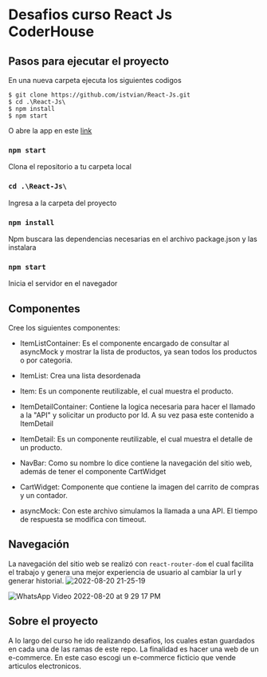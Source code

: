 # Desafios curso React Js CoderHouse

## Pasos para ejecutar el proyecto

En una nueva carpeta ejecuta los siguientes codigos
```
$ git clone https://github.com/istvian/React-Js.git
$ cd .\React-Js\
$ npm install
$ npm start
```

O abre la app en este [link](https://react-js-six-phi.vercel.app/)

### `npm start`
Clona el repositorio a tu carpeta local
### `cd .\React-Js\`
Ingresa a la carpeta del proyecto
### `npm install`
Npm buscara las dependencias necesarias en el archivo package.json y las instalara
### `npm start`
Inicia el servidor en el navegador

## Componentes
Cree los siguientes componentes:
- ItemListContainer: Es el componente encargado de consultar al asyncMock y mostrar la lista de productos, ya sean todos los productos o por categoria.
- ItemList: Crea una lista desordenada
- Item: Es un componente reutilizable, el cual muestra el producto.

- ItemDetailContainer: Contiene la logica necesaria para hacer el llamado a la "API" y solicitar un producto por Id. A su vez pasa este contenido a ItemDetail
- ItemDetail: Es un componente reutilizable, el cual muestra el detalle de un producto.

- NavBar: Como su nombre lo dice contiene la navegación del sitio web, además de tener el componente CartWidget
- CartWidget: Componente que contiene la imagen del carrito de compras y un contador.

- asyncMock: Con este archivo simulamos la llamada a una API. El tiempo de respuesta se modifica con timeout.

## Navegación
La navegación del sitio web se realizó con `react-router-dom` el cual facilita el trabajo y genera una mejor experiencia de usuario al cambiar la url y generar historial.
![2022-08-20 21-25-19](https://user-images.githubusercontent.com/76795576/185771587-96c8f2da-4f9c-4624-9c2a-018702949e2f.gif)

![WhatsApp Video 2022-08-20 at 9 29 17 PM](https://user-images.githubusercontent.com/76795576/185771621-86f4cc96-3a3f-444f-b63a-f3c4c394b623.gif)


## Sobre el proyecto

A lo largo del curso he ido realizando desafios, los cuales estan guardados en cada una de las ramas de este repo.
La finalidad es hacer una web de un e-commerce. En este caso escogi un e-commerce ficticio que vende articulos electronicos.

